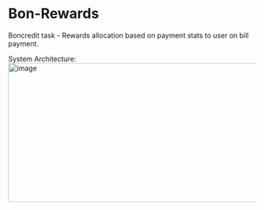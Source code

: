 # Bon-Rewards
Boncredit task - Rewards allocation based on payment stats to user on bill payment.

System Architecture:
<img width="705" height="284" alt="image" src="https://github.com/user-attachments/assets/2387f349-462b-4a9e-abb0-9eb831a41c78" />

